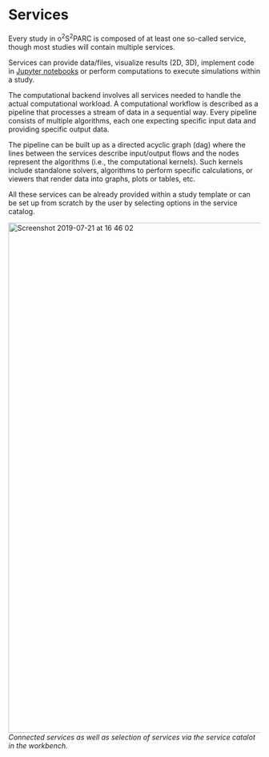 # Services

Every study in o<sup>2</sup>S<sup>2</sup>PARC is composed of at least one so-called service, though most studies will contain multiple services.

Services can provide data/files, visualize results (2D, 3D), implement code in [Jupyter notebooks](https://jupyter.org/) or perform computations to execute simulations within a study.

The computational backend involves all services needed to handle the actual computational workload. A computational workflow is described as a pipeline that processes a stream of data in a sequential way. Every pipeline consists of multiple algorithms, each one expecting specific input data and providing specific output data.

The pipeline can be built up as a directed acyclic graph (dag) where the lines between the services describe input/output flows and the nodes represent the algorithms (i.e., the computational kernels). Such kernels include standalone solvers, algorithms to perform specific calculations, or viewers that render data into graphs, plots or tables, etc.

All these services can be already provided within a study template or can be set up from scratch by the user by selecting options in the service catalog.

<img width="1018" alt="Screenshot 2019-07-21 at 16 46 02" src="https://user-images.githubusercontent.com/32800795/61592697-14651d00-abd7-11e9-9319-a1ee9548803e.png"> <br/>
*Connected services as well as selection of services via the service catalot in the workbench.*